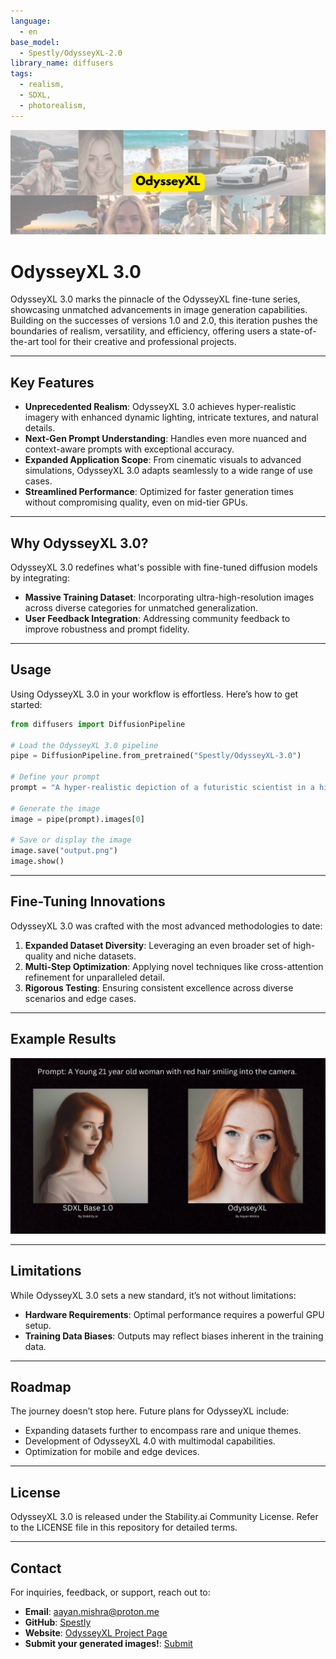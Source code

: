 ```yaml
---
language:
  - en
base_model:
  - Spestly/OdysseyXL-2.0
library_name: diffusers
tags:
  - realism,
  - SDXL,
  - photorealism,
---
```

![Header](https://raw.githubusercontent.com/Aayan-Mishra/Images/refs/heads/main/API%20(1).png)

# OdysseyXL 3.0

OdysseyXL 3.0 marks the pinnacle of the OdysseyXL fine-tune series, showcasing unmatched advancements in image generation capabilities. Building on the successes of versions 1.0 and 2.0, this iteration pushes the boundaries of realism, versatility, and efficiency, offering users a state-of-the-art tool for their creative and professional projects.

---


## Key Features

- **Unprecedented Realism**: OdysseyXL 3.0 achieves hyper-realistic imagery with enhanced dynamic lighting, intricate textures, and natural details.
- **Next-Gen Prompt Understanding**: Handles even more nuanced and context-aware prompts with exceptional accuracy.
- **Expanded Application Scope**: From cinematic visuals to advanced simulations, OdysseyXL 3.0 adapts seamlessly to a wide range of use cases.
- **Streamlined Performance**: Optimized for faster generation times without compromising quality, even on mid-tier GPUs.

---

## Why OdysseyXL 3.0?

OdysseyXL 3.0 redefines what's possible with fine-tuned diffusion models by integrating:

- **Massive Training Dataset**: Incorporating ultra-high-resolution images across diverse categories for unmatched generalization.
- **User Feedback Integration**: Addressing community feedback to improve robustness and prompt fidelity.

---

## Usage

Using OdysseyXL 3.0 in your workflow is effortless. Here’s how to get started:

```python
from diffusers import DiffusionPipeline

# Load the OdysseyXL 3.0 pipeline
pipe = DiffusionPipeline.from_pretrained("Spestly/OdysseyXL-3.0")

# Define your prompt
prompt = "A hyper-realistic depiction of a futuristic scientist in a high-tech laboratory, detailed lighting, 8K resolution"

# Generate the image
image = pipe(prompt).images[0]

# Save or display the image
image.save("output.png")
image.show()
```

---

## Fine-Tuning Innovations

OdysseyXL 3.0 was crafted with the most advanced methodologies to date:

1. **Expanded Dataset Diversity**: Leveraging an even broader set of high-quality and niche datasets.
2. **Multi-Step Optimization**: Applying novel techniques like cross-attention refinement for unparalleled detail.
3. **Rigorous Testing**: Ensuring consistent excellence across diverse scenarios and edge cases.

---

## Example Results

![3.0](https://raw.githubusercontent.com/Aayan-Mishra/Images/refs/heads/main/1.png)

---

## Limitations

While OdysseyXL 3.0 sets a new standard, it’s not without limitations:

- **Hardware Requirements**: Optimal performance requires a powerful GPU setup.
- **Training Data Biases**: Outputs may reflect biases inherent in the training data.

---

## Roadmap

The journey doesn’t stop here. Future plans for OdysseyXL include:

- Expanding datasets further to encompass rare and unique themes.
- Development of OdysseyXL 4.0 with multimodal capabilities.
- Optimization for mobile and edge devices.

---


## License

OdysseyXL 3.0 is released under the Stability.ai Community License. Refer to the LICENSE file in this repository for detailed terms.

---

## Contact

For inquiries, feedback, or support, reach out to:

- **Email**: aayan.mishra@proton.me
- **GitHub**: [Spestly](https://github.com/Aayan-Mishra)
- **Website**: [OdysseyXL Project Page](https://aayan-mishra.vercel.app/blog/odysseyxl-3-0)
- **Submit your generated images!**: [Submit](https://tally.so/r/mZPblv)

